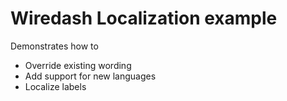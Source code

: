 # Wiredash Localization example

Demonstrates how to 
- Override existing wording
- Add support for new languages
- Localize labels